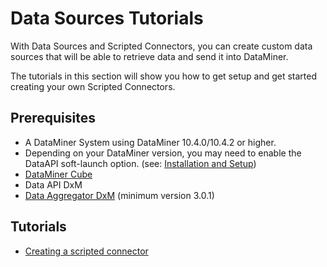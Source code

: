 ﻿---
uid: Data_Sources_Tutorials
---

# Data Sources Tutorials

With Data Sources and Scripted Connectors, you can create custom data sources that will be able to retrieve data and 
send it into DataMiner.

The tutorials in this section will show you how to get setup and get started creating your own Scripted Connectors.

## Prerequisites
- A DataMiner System using DataMiner 10.4.0/10.4.2 or higher.
- Depending on your DataMiner version, you may need to enable the DataAPI soft-launch option.
  (see: [Installation and Setup](xref:Data_Sources_Setup))
- [DataMiner Cube](https://community.dataminer.services/dataminer-cube-installer/)
- Data API DxM
- [Data Aggregator DxM](xref:Data_Aggregator_DxM) (minimum version 3.0.1)

## Tutorials

- [Creating a scripted connector](xref:Data_Sources_Tutorials_GettingStarted)